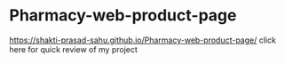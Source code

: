 # Pharmacy-web-product-page

https://shakti-prasad-sahu.github.io/Pharmacy-web-product-page/ click here for quick review of my project
